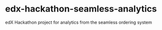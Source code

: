 # edx-hackathon-seamless-analytics
edX Hackathon project for analytics from the seamless ordering system
